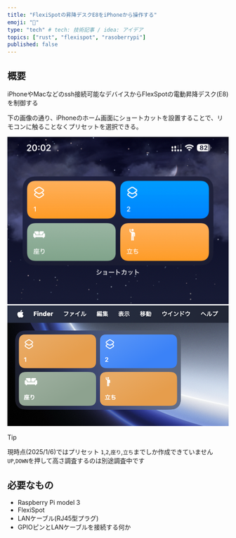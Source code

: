 ```yaml
---
title: "FlexiSpotの昇降デスクE8をiPhoneから操作する"
emoji: "📱"
type: "tech" # tech: 技術記事 / idea: アイデア
topics: ["rust", "flexispot", "rasoberrypi"]
published: false
---
```


## 概要

iPhoneやMacなどのssh接続可能なデバイスからFlexSpotの電動昇降デスク(E8)を制御する

下の画像の通り、iPhoneのホーム画面にショートカットを設置することで、リモコンに触ることなくプリセットを選択できる。

![](/images/f19c6c669bab63/iPhone_Shortcut.png)
![](/images/f19c6c669bab63/Mac_Shortcut.png)

> [!TIP]
> 現時点(2025/1/6)ではプリセット `1`,`2`,`座り`,`立ち`までしか作成できていません
> `UP`,`DOWN`を押して高さ調査するのは別途調査中です

## 必要なもの

- Raspberry Pi model 3
- FlexiSpot
- LANケーブル(RJ45型プラグ)
- GPIOピンとLANケーブルを接続する何か
